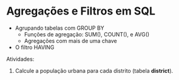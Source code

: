 # Agregações e Filtros em SQL


- Agrupando tabelas com GROUP BY
   - Funções de agregação: SUM(), COUNT(), e AVG()
   - Agregações com mais de uma chave
- O filtro HAVING

Atividades:
1. Calcule a população urbana para cada distrito (tabela **district**).
